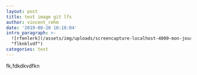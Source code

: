 ```yaml
---
layout: post
title: test image git lfs
author: vincent_rehm
date: '2019-08-20 10:18:04'
intro_paragraph: >-
  ![rfenlerk](/assets/img/uploads/screencapture-localhost-4000-mon-journal-page-2-2019-08-19-20_21_02.png
  "flknklvdf")
categories: test
---
```

fk,fdkdkvdfkn
